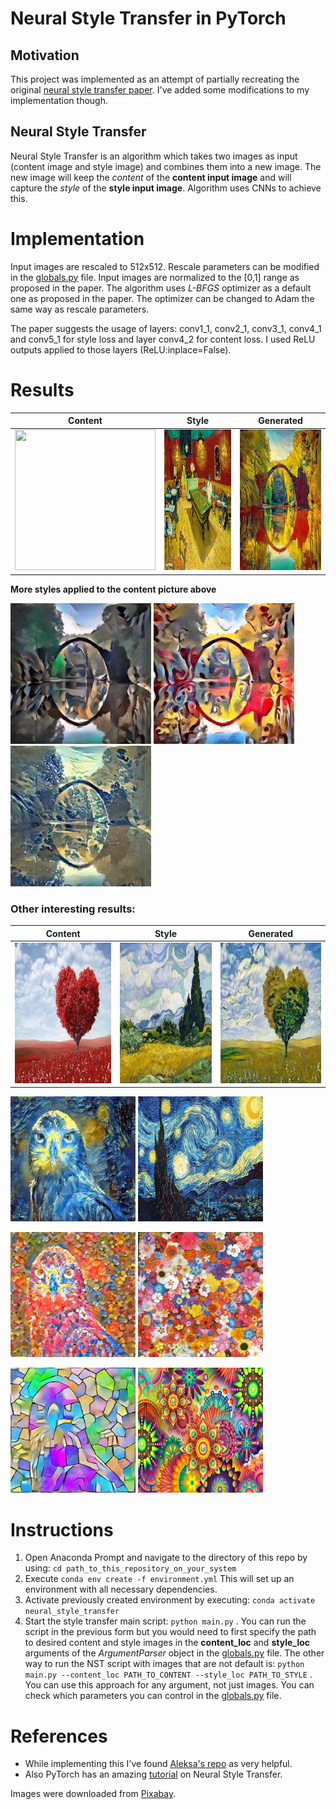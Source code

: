 # Neural Style Transfer in PyTorch

## Motivation
This project was implemented as an attempt of partially recreating the original [neural style transfer paper](https://www.cv-foundation.org/openaccess/content_cvpr_2016/papers/Gatys_Image_Style_Transfer_CVPR_2016_paper.pdf). I've added some modifications to my implementation though.

## Neural Style Transfer
Neural Style Transfer is an algorithm which takes two images as input (content image and style image) and combines them into a new image. The new image will keep the *content* of the **content input image** and will capture the *style* of the **style input image**. Algorithm uses CNNs to achieve this.

# Implementation 
Input images are rescaled to 512x512. Rescale parameters can be modified in the [globals.py](utils/globals.py) file. Input images are normalized to the [0,1] range as proposed in the paper. The algorithm uses *L-BFGS* optimizer as a default one as proposed in the paper. The optimizer can be changed to Adam the same way as rescale parameters.

The paper suggests the usage of layers: conv1_1, conv2_1, conv3_1, conv4_1 and conv5_1 for style loss and layer conv4_2 for content loss. I used ReLU outputs applied to those layers (ReLU:inplace=False). 

# Results

| Content    | Style    | Generated    |
:-----------:|:--------:|:-------------:
<img src="images/content/green_bridge.jpg" width="225" height="225">|<img src="images/style/vg_la_cafe.jpg" width="225" height="225">|<img src="output/green_bridge{1e+00}+vg_la_cafe{1e+06}+opt_lbfgs+it_500.png" width="225" height="225">


**More styles applied to the content picture above**

<img src="output/green_bridge{1e+00}+udnie{1e+06}+opt_lbfgs+it_500.png" width="225" height="225">  <img src="output/green_bridge{1e+00}+candy{1e+06}+opt_lbfgs+it_500.png" width="225" height="225">  <img src="output/green_bridge{1e+00}+wave{1e+06}+opt_lbfgs+it_500.png" width="225" height="225">


### Other interesting results:
| Content  | Style   | Generated   |
:---------:|:-------:|:------------:
<img src="images/content/tree.jpg" width="225" height="225">|<img src="images/style/vg_wheat_field.jpg" width="225" height="225">|<img src="output/tree{1e+00}+vg_wheat_field{1e+06}+opt_lbfgs+it_500.png" width="225" height="225">


<img src="output/owl{1e+00}+vg_starry_night{1e+06}+opt_lbfgs+it_500.png" width="200" height="200">  <img src="images/style/vg_starry_night.jpg" width="200" height="200">

<img src="output/owl{1e+00}+ben_giles{1e+06}+opt_lbfgs+it_500.png" width="200" height="200">  <img src="images/style/ben_giles.jpg" width="200" height="200">

<img src="output/owl{1e+00}+glass{1e+06}+opt_lbfgs+it_500.png" width="200" height="200">  <img src="images/style/psychedelic.jpg" width="200" height="200">

# Instructions
1. Open Anaconda Prompt and navigate to the directory of this repo by using: ```cd path_to_this_repository_on_your_system ```
2. Execute ``` conda env create -f environment.yml ``` This will set up an environment with all necessary dependencies. 
3. Activate previously created environment by executing: ``` conda activate neural_style_transfer ```
4. Start the style transfer main script: ``` python main.py ``` . You can run the script in the previous form but you would need to first specify the path to desired content and style images in the **content_loc** and **style_loc** arguments of the *ArgumentParser* object in the [globals.py](utils/globals.py) file. The other way to run the NST script with images that are not default is: ``` python main.py --content_loc PATH_TO_CONTENT --style_loc PATH_TO_STYLE ``` . You can use this approach for any argument, not just images. You can check which parameters you can control in the [globals.py](utils/globals.py) file.

# References
- While implementing this I've found [Aleksa's repo](https://github.com/gordicaleksa/pytorch-neural-style-transfer) as very helpful.
- Also PyTorch has an amazing [tutorial](https://pytorch.org/tutorials/advanced/neural_style_tutorial.html) on Neural Style Transfer.

Images were downloaded from [Pixabay](https://pixabay.com/).
